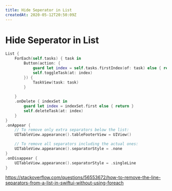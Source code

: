 ```yaml
---
title: Hide Seperator in List
createdAt: 2020-05-12T20:50:09Z
---
```


# Hide Seperator in List

```swift
List {
    ForEach(self.tasks) { task in
        Button(action: {
            guard let index = self.tasks.firstIndex(of: task) else { return }
            self.toggleTask(at: index)
        }) {
            TaskView(task: task)
        }
        
    }
    .onDelete { indexSet in
        guard let index = indexSet.first else { return }
        self.deleteTask(at: index)
    }
}
.onAppear {
    // To remove only extra separators below the list:
    UITableView.appearance().tableFooterView = UIView()

    // To remove all separators including the actual ones:
    UITableView.appearance().separatorStyle = .none
}
.onDisappear {
    UITableView.appearance().separatorStyle = .singleLine
}
```

https://stackoverflow.com/questions/56553672/how-to-remove-the-line-separators-from-a-list-in-swiftui-without-using-foreach